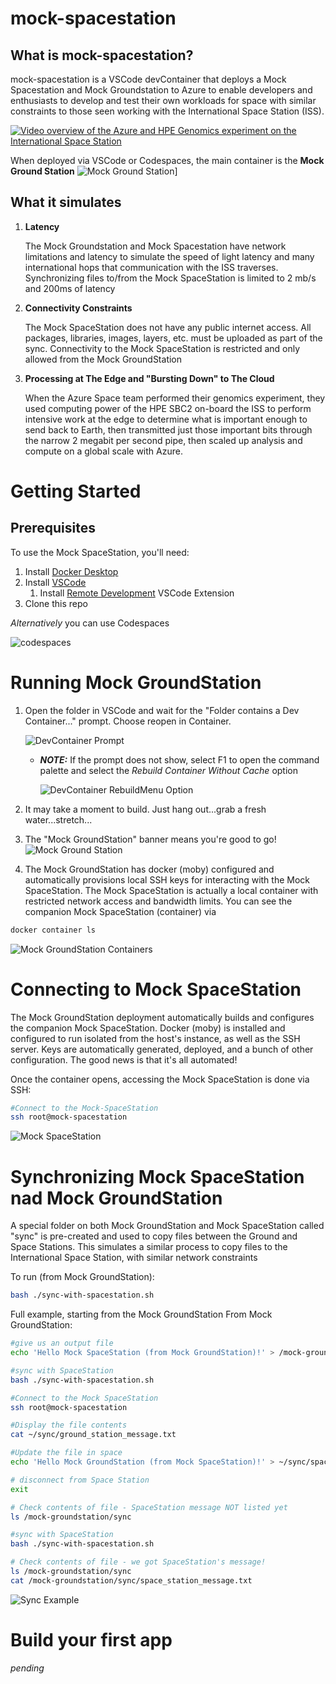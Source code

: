 # mock-spacestation

## What is mock-spacestation?

mock-spacestation is a VSCode devContainer that deploys a Mock Spacestation and Mock Groundstation to Azure to enable developers and enthusiasts to develop and test their own workloads for space with similar constraints to those seen working with the International Space Station (ISS).

[![Video overview of the Azure and HPE Genomics experiment on the International Space Station](http://img.youtube.com/vi/wZfIUkcgVxI/0.jpg)](https://www.youtube.com/watch?v=wZfIUkcgVxI "Genomics testing on the ISS with HPE Spaceborne Computer-2 and Azure")


When deployed via VSCode or Codespaces, the main container is the **Mock Ground Station**
![Mock Ground Station](./docs/images/ground_station.png)]


## What it simulates

1. **Latency**

    The Mock Groundstation and Mock Spacestation have network limitations and latency to simulate the speed of light latency and many international hops that communication with the ISS traverses.  Synchronizing files to/from the Mock SpaceStation is limited to 2 mb/s and 200ms of latency

1. **Connectivity Constraints**

    The Mock SpaceStation does not have any public internet access.  All packages, libraries, images, layers, etc. must be uploaded as part of the sync.  Connectivity to the Mock SpaceStation is restricted and only allowed from the Mock GroundStation

1. **Processing at The Edge and "Bursting Down" to The Cloud**

    When the Azure Space team performed their genomics experiment, they used computing power of the HPE SBC2 on-board the ISS to perform intensive work at the edge to determine what is important enough to send back to Earth, then transmitted just those important bits through the narrow 2 megabit per second pipe, then scaled up analysis and compute on a global scale with Azure.


# Getting Started

## Prerequisites
To use the Mock SpaceStation, you'll need:
1. Install [Docker Desktop](https://www.docker.com/get-started)
1. Install [VSCode](https://code.visualstudio.com/Download)
    1. Install [Remote Development](https://marketplace.visualstudio.com/items?itemName=ms-vscode-remote.vscode-remote-extensionpack) VSCode Extension
1. Clone this repo


*Alternatively* you can use Codespaces

![codespaces](./docs/images/codespaces.png)


# Running Mock GroundStation
1. Open the folder in VSCode and wait for the "Folder contains a Dev Container..." prompt.  Choose reopen in Container.

    ![DevContainer Prompt](./docs/images/DevContainer-Notification.png)
    - ***NOTE:*** If the prompt does not show, select F1 to open the command palette and select the *Rebuild Container Without Cache* option

        ![DevContainer RebuildMenu Option](./docs/images/DevContainer-RebuildMenu.png)

1.	It may take a moment to build.  Just hang out...grab a fresh water...stretch...
1.  The "Mock GroundStation" banner means you're good to go!
![Mock Ground Station](./docs/images/ground_station.png)
1. The Mock GroundStation has docker (moby) configured and automatically provisions local SSH keys for interacting with the Mock SpaceStation.  The Mock SpaceStation is actually a local container with restricted network access and bandwidth limits.  You can see the companion Mock SpaceStation (container) via
```` bash
docker container ls
````
![Mock GroundStation Containers](./docs/images/ground_station_docker_ls.png)


# Connecting to Mock SpaceStation
The Mock GroundStation deployment automatically builds and configures the companion Mock SpaceStation.  Docker (moby) is installed and configured to run isolated from the host's instance, as well as the SSH server.  Keys are automatically generated, deployed, and a bunch of other configuration.  The good news is that it's all automated!

Once the container opens, accessing the Mock SpaceStation is done via SSH:
```` bash
#Connect to the Mock-SpaceStation
ssh root@mock-spacestation
````
![Mock SpaceStation](./docs/images/connect_to_space_station.png)

# Synchronizing Mock SpaceStation nad Mock GroundStation
A special folder on both Mock GroundStation and Mock SpaceStation called "sync" is pre-created and used to copy files between the Ground and Space Stations.  This simulates a similar process to copy files to the International Space Station, with similar network constraints

To run (from Mock GroundStation):
```` bash
bash ./sync-with-spacestation.sh
````

Full example, starting from the Mock GroundStation
From Mock GroundStation:
```` bash
#give us an output file
echo 'Hello Mock SpaceStation (from Mock GroundStation)!' > /mock-groundstation/sync/ground_station_message.txt

#sync with SpaceStation
bash ./sync-with-spacestation.sh

#Connect to the Mock SpaceStation
ssh root@mock-spacestation

#Display the file contents
cat ~/sync/ground_station_message.txt

#Update the file in space
echo 'Hello Mock GroundStation (from Mock SpaceStation)!' > ~/sync/space_station_message.txt

# disconnect from Space Station
exit

# Check contents of file - SpaceStation message NOT listed yet
ls /mock-groundstation/sync

#sync with SpaceStation
bash ./sync-with-spacestation.sh

# Check contents of file - we got SpaceStation's message!
ls /mock-groundstation/sync
cat /mock-groundstation/sync/space_station_message.txt
````

![Sync Example](./docs/images/space_station_sync_example.png)

# Build your first app
*pending*